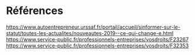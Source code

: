 # Références

https://www.autoentrepreneur.urssaf.fr/portail/accueil/sinformer-sur-le-statut/toutes-les-actualites/nouveautes-2019--ce-qui-change-e.html
https://www.service-public.fr/professionnels-entreprises/vosdroits/F23267
https://www.service-public.fr/professionnels-entreprises/vosdroits/F32353
